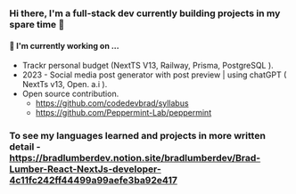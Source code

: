 ### Hi there, I'm a full-stack dev currently building projects in my spare time 👋 ###

#### 🔭 I'm currently working on ...
  - Trackr personal budget (NextTS V13, Railway, Prisma, PostgreSQL ).
  - 2023 - Social media post generator with post preview | using chatGPT ( NextTs v13, Open. a.i ).
  - Open source contribution.
    - https://github.com/codedevbrad/syllabus
    - https://github.com/Peppermint-Lab/peppermint

### To see my languages learned and projects in more written detail - https://bradlumberdev.notion.site/bradlumberdev/Brad-Lumber-React-NextJs-developer-4c11fc242ff44499a99aefe3ba92e417

<!--
**codedevbrad/codedevbrad** is a ✨ _special_ ✨ repository because its `README.md` (this file) appears on your GitHub profile.

Here are some ideas to get you started:


- 🔭 I’m currently working on
- 🌱 I’m currently learning
- 👯 I’m looking to collaborate on ...
- 🤔 I’m looking for help with ...
- 💬 Ask me about ...
- 📫 How to reach me: ...
- 😄 Pronouns: ...
- ⚡ Fun fact: ...
-->
